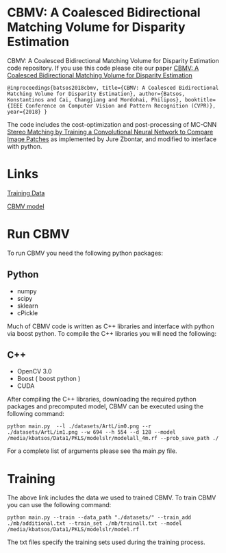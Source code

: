 # CBMV: A Coalesced Bidirectional Matching Volume for Disparity Estimation 
CBMV: A Coalesced Bidirectional Matching Volume for Disparity Estimation code repository. If you use this code please cite our paper [CBMV: A Coalesced Bidirectional Matching Volume for Disparity Estimation](http://openaccess.thecvf.com/content_cvpr_2018/CameraReady/0598.pdf)

`@inproceedings{batsos2018cbmv,
  title={CBMV: A Coalesced Bidirectional Matching Volume for Disparity Estimation},
  author={Batsos, Konstantinos and Cai, Changjiang and Mordohai, Philipos},
  booktitle={IEEE Conference on Computer Vision and Pattern Recognition (CVPR)},
  year={2018}
}`

The code includes the cost-optimization and post-processing of MC-CNN [Stereo Matching by Training a Convolutional Neural Network to Compare Image Patches](https://arxiv.org/abs/1510.05970) as implemented by Jure Zbontar, and modified to interface with python. 

# Links

[Training Data](https://drive.google.com/file/d/1RKIhAT5mc9kyWFg9Trg0Ze4qZMzUnbPU/view?usp=sharing)

[CBMV model](https://drive.google.com/file/d/1mjz-Rttdf99BZxne5EFziY5HwB10QPPF/view?usp=sharing )


# Run CBMV

To run CBMV you need the following python packages:

## Python

- numpy
- scipy
- sklearn
- cPickle 

Much of CBMV code is written as C++ libraries and interface with python via boost python. To compile the C++ libraries you will need the following:

## C++

- OpenCV 3.0
- Boost ( boost python )
- CUDA

After compiling the C++ libraries, downloading the required python packages and precomputed model, CBMV can be executed using the following command:

 `python main.py  --l ./datasets/ArtL/im0.png --r ./datasets/ArtL/im1.png --w 694 --h 554 --d 128 --model /media/kbatsos/Data1/PKLS/modelslr/modelall_4m.rf --prob_save_path ./`

 For a complete list of arguments please see tha main.py file. 


 # Training 

 The above link includes the data we used to trained CBMV. To train CBMV you can use the following command:

 `python main.py --train --data_path "./datasets/" --train_add ./mb/additional.txt --train_set ./mb/trainall.txt --model /media/kbatsos/Data1/PKLS/modelslr/model.rf`

The txt files specify the training sets used during the training process. 





